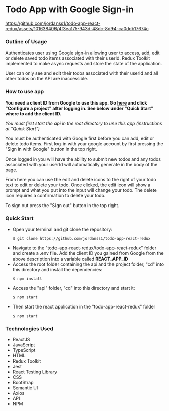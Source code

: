 <h1><b>Todo App with Google Sign-in</b></h1>



https://github.com/jordanss1/todo-app-react-redux/assets/101638406/4f3ea175-943d-48dc-8d94-ca0ddb17674c



<h3><b>Outline of Usage</b></h3>

Authenticates user using Google sign-in allowing user to access, add, edit or delete saved todo items associated with their userId. Redux Toolkit implemented to make async requests and store the state of the application.

User can only see and edit their todos associated with their userId and all other todos on the API are inaccessible.

<h3><b>How to use app</b></h3>

<b>You need a client ID from Google to use this app. Go <a href="https://developers.google.com/identity/oauth2/web/guides/get-google-api-clientid">here</a> and click "Configure a project" after logging in. See below under "Quick Start" where to add the client ID.</b>

<i>You must first start the api in the root directory to use this app (instructions at "Quick Start") </i>

You must be authenticated with Google first before you can add, edit or delete todo items. First log-in with your google account by first pressing the "Sign in with Google" button in the top right.

Once logged in you will have the ability to submit new todos and any todos associated with your userId will automatically generate in the body of the page.

From here you can use the edit and delete icons to the right of your todo text to edit or delete your todo. Once clicked, the edit icon will show a prompt and what you put into the input will change your todo. The delete icon requires a confirmation to delete your todo.

To sign out press the "Sign out" button in the top right.

<h3><b>Quick Start</b></h3>

<ul>
<li>Open your terminal and git clone the repository:

    $ git clone https://github.com/jordanss1/todo-app-react-redux

</li>
    
<li>Navigate to the "todo-app-react-redux/todo-app-react-redux" folder and create a .env file. Add the client ID you gained from Google from the above description into a variable called <b>REACT_APP_ID</b></li>
    


<li> Access the root folder containing the api and the project folder, "cd" into this directory and install the dependencies:

    $ npm install

</li>

<li> Access the "api" folder, "cd" into this directory and start it:

    $ npm start

</li>

<li> Then start the react application in the "todo-app-react-redux" folder

    $ npm start

</li>
</ul>

<h3><b>Technologies Used</b></h3>
<ul>
<li>ReactJS</li>
<li>JavaScript</li>
<li>TypeScript</li>    
<li>HTML</li>
<li>Redux Toolkit</li>
<li>Jest</li>
<li>React Testing Library</li>
<li>CSS</li>
<li>BootStrap</li>
<li>Semantic UI</li>
<li>Axios</li>
<li>API</li>
<li>NPM</li>
</ul>
